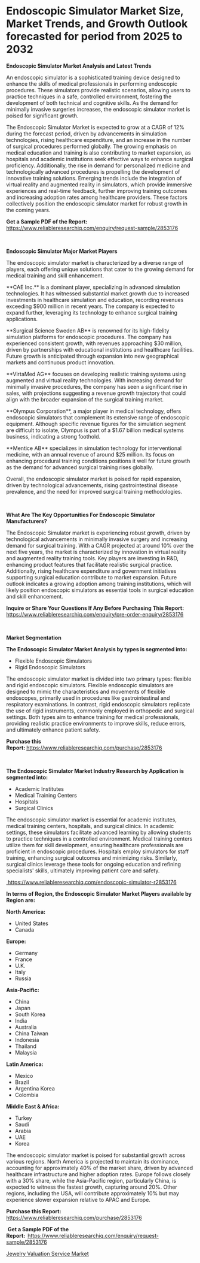 <p><h1>Endoscopic Simulator Market Size, Market Trends, and Growth Outlook forecasted for period from 2025 to 2032</h1></p><p><strong>Endoscopic Simulator Market Analysis and Latest Trends</strong></p>
<p><p>An endoscopic simulator is a sophisticated training device designed to enhance the skills of medical professionals in performing endoscopic procedures. These simulators provide realistic scenarios, allowing users to practice techniques in a safe, controlled environment, fostering the development of both technical and cognitive skills. As the demand for minimally invasive surgeries increases, the endoscopic simulator market is poised for significant growth.</p><p>The Endoscopic Simulator Market is expected to grow at a CAGR of 12% during the forecast period, driven by advancements in simulation technologies, rising healthcare expenditure, and an increase in the number of surgical procedures performed globally. The growing emphasis on medical education and training is also contributing to market expansion, as hospitals and academic institutions seek effective ways to enhance surgical proficiency. Additionally, the rise in demand for personalized medicine and technologically advanced procedures is propelling the development of innovative training solutions. Emerging trends include the integration of virtual reality and augmented reality in simulators, which provide immersive experiences and real-time feedback, further improving training outcomes and increasing adoption rates among healthcare providers. These factors collectively position the endoscopic simulator market for robust growth in the coming years.</p></p>
<p><strong>Get a Sample PDF of the Report:&nbsp;</strong> <a href="https://www.reliableresearchiq.com/enquiry/request-sample/2853176?utm_campaign=1743&utm_medium=2&utm_source=Github&utm_content=ia&utm_term=11032025&utm_id=endoscopic-simulator">https://www.reliableresearchiq.com/enquiry/request-sample/2853176</a></p>
<p>&nbsp;</p>
<p><strong>Endoscopic Simulator Major Market Players</strong></p>
<p><p>The endoscopic simulator market is characterized by a diverse range of players, each offering unique solutions that cater to the growing demand for medical training and skill enhancement. </p><p>**CAE Inc.** is a dominant player, specializing in advanced simulation technologies. It has witnessed substantial market growth due to increased investments in healthcare simulation and education, recording revenues exceeding $900 million in recent years. The company is expected to expand further, leveraging its technology to enhance surgical training applications.</p><p>**Surgical Science Sweden AB** is renowned for its high-fidelity simulation platforms for endoscopic procedures. The company has experienced consistent growth, with revenues approaching $30 million, driven by partnerships with educational institutions and healthcare facilities. Future growth is anticipated through expansion into new geographical markets and continuous product innovation.</p><p>**VirtaMed AG** focuses on developing realistic training systems using augmented and virtual reality technologies. With increasing demand for minimally invasive procedures, the company has seen a significant rise in sales, with projections suggesting a revenue growth trajectory that could align with the broader expansion of the surgical training market.</p><p>**Olympus Corporation**, a major player in medical technology, offers endoscopic simulators that complement its extensive range of endoscopic equipment. Although specific revenue figures for the simulation segment are difficult to isolate, Olympus is part of a $1.67 billion medical systems business, indicating a strong foothold.</p><p>**Mentice AB** specializes in simulation technology for interventional medicine, with an annual revenue of around $25 million. Its focus on enhancing procedural training conditions positions it well for future growth as the demand for advanced surgical training rises globally.</p><p>Overall, the endoscopic simulator market is poised for rapid expansion, driven by technological advancements, rising gastrointestinal disease prevalence, and the need for improved surgical training methodologies.</p></p>
<p>&nbsp;</p>
<p><strong>What Are The Key Opportunities For Endoscopic Simulator Manufacturers?</strong></p>
<p><p>The Endoscopic Simulator market is experiencing robust growth, driven by technological advancements in minimally invasive surgery and increasing demand for surgical training. With a CAGR projected at around 10% over the next five years, the market is characterized by innovation in virtual reality and augmented reality training tools. Key players are investing in R&D, enhancing product features that facilitate realistic surgical practice. Additionally, rising healthcare expenditure and government initiatives supporting surgical education contribute to market expansion. Future outlook indicates a growing adoption among training institutions, which will likely position endoscopic simulators as essential tools in surgical education and skill enhancement.</p></p>
<p><strong>Inquire or Share Your Questions If Any Before Purchasing This Report:</strong> <a href="https://www.reliableresearchiq.com/enquiry/pre-order-enquiry/2853176?utm_campaign=1743&utm_medium=2&utm_source=Github&utm_content=ia&utm_term=11032025&utm_id=endoscopic-simulator">https://www.reliableresearchiq.com/enquiry/pre-order-enquiry/2853176</a></p>
<p>&nbsp;</p>
<p><strong>Market Segmentation</strong></p>
<p><strong>The Endoscopic Simulator Market Analysis by types is segmented into:</strong></p>
<p><ul><li>Flexible Endoscopic Simulators</li><li>Rigid Endoscopic Simulators</li></ul></p>
<p><p>The endoscopic simulator market is divided into two primary types: flexible and rigid endoscopic simulators. Flexible endoscopic simulators are designed to mimic the characteristics and movements of flexible endoscopes, primarily used in procedures like gastrointestinal and respiratory examinations. In contrast, rigid endoscopic simulators replicate the use of rigid instruments, commonly employed in orthopedic and surgical settings. Both types aim to enhance training for medical professionals, providing realistic practice environments to improve skills, reduce errors, and ultimately enhance patient safety.</p></p>
<p><strong>Purchase this Report:&nbsp;</strong><a href="https://www.reliableresearchiq.com/purchase/2853176?utm_campaign=1743&utm_medium=2&utm_source=Github&utm_content=ia&utm_term=11032025&utm_id=endoscopic-simulator">https://www.reliableresearchiq.com/purchase/2853176</a></p>
<p>&nbsp;</p>
<p><strong>The Endoscopic Simulator Market Industry Research by Application is segmented into:</strong></p>
<p><ul><li>Academic Institutes</li><li>Medical Training Centers</li><li>Hospitals</li><li>Surgical Clinics</li></ul></p>
<p><p>The endoscopic simulator market is essential for academic institutes, medical training centers, hospitals, and surgical clinics. In academic settings, these simulators facilitate advanced learning by allowing students to practice techniques in a controlled environment. Medical training centers utilize them for skill development, ensuring healthcare professionals are proficient in endoscopic procedures. Hospitals employ simulators for staff training, enhancing surgical outcomes and minimizing risks. Similarly, surgical clinics leverage these tools for ongoing education and refining specialists' skills, ultimately improving patient care and safety.</p></p>
<p><a href="https://www.reliableresearchiq.com/endoscopic-simulator-r2853176?utm_campaign=1743&utm_medium=2&utm_source=Github&utm_content=ia&utm_term=11032025&utm_id=endoscopic-simulator">&nbsp;https://www.reliableresearchiq.com/endoscopic-simulator-r2853176</a></p>
<p><strong>In terms of Region, the Endoscopic Simulator Market Players available by Region are:</strong></p>
<p>
    <p> <strong> North America: </strong>
        <ul>
            <li>United States</li>
            <li>Canada</li>
        </ul>
        </p> 
    <p> <strong> Europe: </strong>
        <ul>
            <li>Germany</li>
            <li>France</li>
            <li>U.K.</li>
            <li>Italy</li>
            <li>Russia</li>
        </ul>
        </p> 
    <p> <strong> Asia-Pacific: </strong>
        <ul>
            <li>China</li>
            <li>Japan</li>
            <li>South Korea</li>
            <li>India</li>
            <li>Australia</li>
            <li>China Taiwan</li>
            <li>Indonesia</li>
            <li>Thailand</li>
            <li>Malaysia</li>
        </ul>
        </p> 
    <p> <strong> Latin America: </strong>
        <ul>
            <li>Mexico</li>
            <li>Brazil</li>
            <li>Argentina Korea</li>
            <li>Colombia</li>
        </ul>
        </p> 
    <p> <strong> Middle East & Africa: </strong>
        <ul>
            <li>Turkey</li>
            <li>Saudi</li>
            <li>Arabia</li>
            <li>UAE</li>
            <li>Korea</li>
        </ul>
    </p>
    </p>
<p><p>The endoscopic simulator market is poised for substantial growth across various regions. North America is projected to maintain its dominance, accounting for approximately 40% of the market share, driven by advanced healthcare infrastructure and higher adoption rates. Europe follows closely with a 30% share, while the Asia-Pacific region, particularly China, is expected to witness the fastest growth, capturing around 20%. Other regions, including the USA, will contribute approximately 10% but may experience slower expansion relative to APAC and Europe.</p></p>
<p><strong>Purchase this Report: </strong><a href="https://www.reliableresearchiq.com/purchase/2853176?utm_campaign=1743&utm_medium=2&utm_source=Github&utm_content=ia&utm_term=11032025&utm_id=endoscopic-simulator">https://www.reliableresearchiq.com/purchase/2853176</a></p>
<p>&nbsp;<strong>Get a Sample PDF of the Report:&nbsp;&nbsp;</strong><a href="https://www.reliableresearchiq.com/enquiry/request-sample/2853176?utm_campaign=1743&utm_medium=2&utm_source=Github&utm_content=ia&utm_term=11032025&utm_id=endoscopic-simulator">https://www.reliableresearchiq.com/enquiry/request-sample/2853176</a></p>
<p><strong></strong></p>
<p><p><a href="https://github.com/spehnluenaru/Market-Research-Report-List-1/blob/main/jewelry-valuation-service-market.md?utm_campaign=1743&utm_medium=2&utm_source=Github&utm_content=ia&utm_term=11032025&utm_id=endoscopic-simulator">Jewelry Valuation Service Market</a></p></p>
